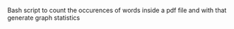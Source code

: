 Bash script to count the occurences of words inside a pdf file and with that generate graph statistics
